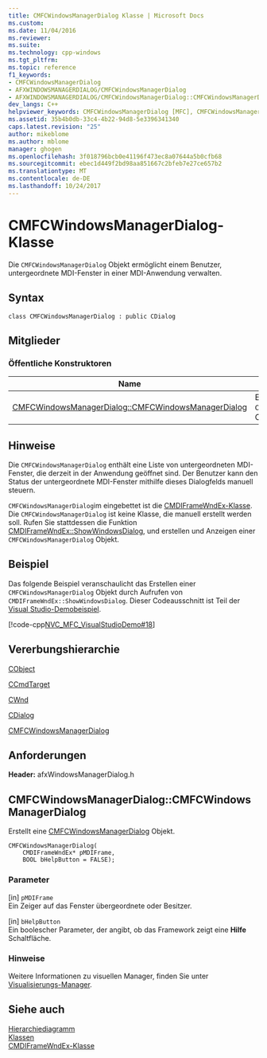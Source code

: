 ```yaml
---
title: CMFCWindowsManagerDialog Klasse | Microsoft Docs
ms.custom: 
ms.date: 11/04/2016
ms.reviewer: 
ms.suite: 
ms.technology: cpp-windows
ms.tgt_pltfrm: 
ms.topic: reference
f1_keywords:
- CMFCWindowsManagerDialog
- AFXWINDOWSMANAGERDIALOG/CMFCWindowsManagerDialog
- AFXWINDOWSMANAGERDIALOG/CMFCWindowsManagerDialog::CMFCWindowsManagerDialog
dev_langs: C++
helpviewer_keywords: CMFCWindowsManagerDialog [MFC], CMFCWindowsManagerDialog
ms.assetid: 35b4b0db-33c4-4b22-94d8-5e3396341340
caps.latest.revision: "25"
author: mikeblome
ms.author: mblome
manager: ghogen
ms.openlocfilehash: 3f018796bcb0e41196f473ec8a07644a5b0cfb68
ms.sourcegitcommit: ebec1d449f2bd98aa851667c2bfeb7e27ce657b2
ms.translationtype: MT
ms.contentlocale: de-DE
ms.lasthandoff: 10/24/2017
---
```

# <a name="cmfcwindowsmanagerdialog-class"></a>CMFCWindowsManagerDialog-Klasse
Die `CMFCWindowsManagerDialog` Objekt ermöglicht einem Benutzer, untergeordnete MDI-Fenster in einer MDI-Anwendung verwalten.  
  
## <a name="syntax"></a>Syntax  
  
```  
class CMFCWindowsManagerDialog : public CDialog  
```  
  
## <a name="members"></a>Mitglieder  
  
### <a name="public-constructors"></a>Öffentliche Konstruktoren  
  
|Name|Beschreibung|  
|----------|-----------------|  
|[CMFCWindowsManagerDialog::CMFCWindowsManagerDialog](#cmfcwindowsmanagerdialog)|Erstellt ein `CMFCWindowsManagerDialog`-Objekt.|  
  
## <a name="remarks"></a>Hinweise  
 Die `CMFCWindowsManagerDialog` enthält eine Liste von untergeordneten MDI-Fenster, die derzeit in der Anwendung geöffnet sind. Der Benutzer kann den Status der untergeordnete MDI-Fenster mithilfe dieses Dialogfelds manuell steuern.  
  
 `CMFCWindowsManagerDialog`im eingebettet ist die [CMDIFrameWndEx-Klasse](../../mfc/reference/cmdiframewndex-class.md). Die `CMFCWindowsManagerDialog` ist keine Klasse, die manuell erstellt werden soll. Rufen Sie stattdessen die Funktion [CMDIFrameWndEx::ShowWindowsDialog](../../mfc/reference/cmdiframewndex-class.md#showwindowsdialog), und erstellen und Anzeigen einer `CMFCWindowsManagerDialog` Objekt.  
  
## <a name="example"></a>Beispiel  
 Das folgende Beispiel veranschaulicht das Erstellen einer `CMFCWindowsManagerDialog` Objekt durch Aufrufen von `CMDIFrameWndEx::ShowWindowsDialog`. Dieser Codeausschnitt ist Teil der [Visual Studio-Demobeispiel](../../visual-cpp-samples.md).  
  
 [!code-cpp[NVC_MFC_VisualStudioDemo#18](../../mfc/codesnippet/cpp/cmfcwindowsmanagerdialog-class_1.cpp)]  
  
## <a name="inheritance-hierarchy"></a>Vererbungshierarchie  
 [CObject](../../mfc/reference/cobject-class.md)  
  
 [CCmdTarget](../../mfc/reference/ccmdtarget-class.md)  
  
 [CWnd](../../mfc/reference/cwnd-class.md)  
  
 [CDialog](../../mfc/reference/cdialog-class.md)  
  
 [CMFCWindowsManagerDialog](../../mfc/reference/cmfcwindowsmanagerdialog-class.md)  
  
## <a name="requirements"></a>Anforderungen  
 **Header:** afxWindowsManagerDialog.h  
  
##  <a name="cmfcwindowsmanagerdialog"></a>CMFCWindowsManagerDialog::CMFCWindowsManagerDialog  
 Erstellt eine [CMFCWindowsManagerDialog](../../mfc/reference/cmfcwindowsmanagerdialog-class.md) Objekt.  
  
```  
CMFCWindowsManagerDialog(
    CMDIFrameWndEx* pMDIFrame,  
    BOOL bHelpButton = FALSE);
```  
  
### <a name="parameters"></a>Parameter  
 [in] `pMDIFrame`  
 Ein Zeiger auf das Fenster übergeordnete oder Besitzer.  
  
 [in] `bHelpButton`  
 Ein boolescher Parameter, der angibt, ob das Framework zeigt eine **Hilfe** Schaltfläche.  
  
### <a name="remarks"></a>Hinweise  
 Weitere Informationen zu visuellen Manager, finden Sie unter [Visualisierungs-Manager](../../mfc/visualization-manager.md).  
  
## <a name="see-also"></a>Siehe auch  
 [Hierarchiediagramm](../../mfc/hierarchy-chart.md)   
 [Klassen](../../mfc/reference/mfc-classes.md)   
 [CMDIFrameWndEx-Klasse](../../mfc/reference/cmdiframewndex-class.md)

